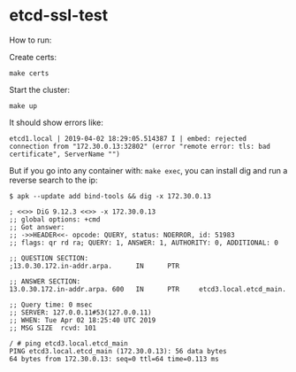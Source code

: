 # etcd-ssl-test

How to run:

Create certs:

`make certs`

Start the cluster:

`make up`

It should show errors like:

`etcd1.local | 2019-04-02 18:29:05.514387 I | embed: rejected connection from "172.30.0.13:32802" (error "remote error: tls: bad certificate", ServerName "")`

But if you go into any container with: `make exec`, you can install dig and run a reverse search to the ip:

```
$ apk --update add bind-tools && dig -x 172.30.0.13

; <<>> DiG 9.12.3 <<>> -x 172.30.0.13
;; global options: +cmd
;; Got answer:
;; ->>HEADER<<- opcode: QUERY, status: NOERROR, id: 51983
;; flags: qr rd ra; QUERY: 1, ANSWER: 1, AUTHORITY: 0, ADDITIONAL: 0

;; QUESTION SECTION:
;13.0.30.172.in-addr.arpa.      IN      PTR

;; ANSWER SECTION:
13.0.30.172.in-addr.arpa. 600   IN      PTR     etcd3.local.etcd_main.

;; Query time: 0 msec
;; SERVER: 127.0.0.11#53(127.0.0.11)
;; WHEN: Tue Apr 02 18:25:40 UTC 2019
;; MSG SIZE  rcvd: 101

/ # ping etcd3.local.etcd_main
PING etcd3.local.etcd_main (172.30.0.13): 56 data bytes
64 bytes from 172.30.0.13: seq=0 ttl=64 time=0.113 ms
```
